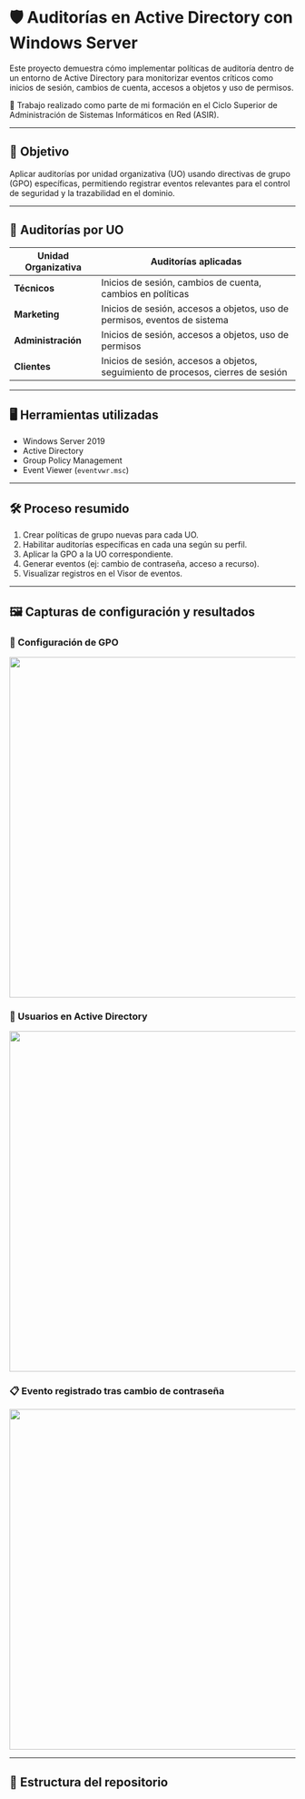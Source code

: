 # 🛡️ Auditorías en Active Directory con Windows Server

Este proyecto demuestra cómo implementar políticas de auditoría dentro de un entorno de Active Directory para monitorizar eventos críticos como inicios de sesión, cambios de cuenta, accesos a objetos y uso de permisos.

🔧 Trabajo realizado como parte de mi formación en el Ciclo Superior de Administración de Sistemas Informáticos en Red (ASIR).

---

## 🎯 Objetivo

Aplicar auditorías por unidad organizativa (UO) usando directivas de grupo (GPO) específicas, permitiendo registrar eventos relevantes para el control de seguridad y la trazabilidad en el dominio.

---

## 🧩 Auditorías por UO

| Unidad Organizativa | Auditorías aplicadas |
|---------------------|----------------------|
| **Técnicos**        | Inicios de sesión, cambios de cuenta, cambios en políticas |
| **Marketing**       | Inicios de sesión, accesos a objetos, uso de permisos, eventos de sistema |
| **Administración**  | Inicios de sesión, accesos a objetos, uso de permisos |
| **Clientes**        | Inicios de sesión, accesos a objetos, seguimiento de procesos, cierres de sesión |

---

## 🖥️ Herramientas utilizadas

- Windows Server 2019
- Active Directory
- Group Policy Management
- Event Viewer (`eventvwr.msc`)

---

## 🛠️ Proceso resumido

1. Crear políticas de grupo nuevas para cada UO.
2. Habilitar auditorías específicas en cada una según su perfil.
3. Aplicar la GPO a la UO correspondiente.
4. Generar eventos (ej: cambio de contraseña, acceso a recurso).
5. Visualizar registros en el Visor de eventos.

---

## 🖼️ Capturas de configuración y resultados

### 📌 Configuración de GPO
<img src="img/gpo-configuracion.png" width="600">

### 👥 Usuarios en Active Directory
<img src="img/ad-grupos.png" width="600">

### 📋 Evento registrado tras cambio de contraseña
<img src="img/visor-eventos.png" width="600">

---

## 📁 Estructura del repositorio


